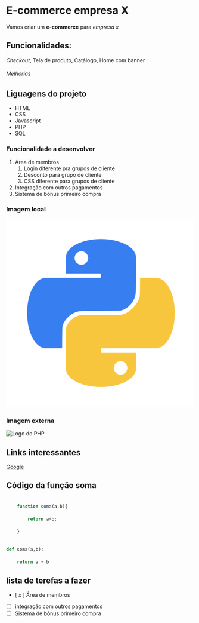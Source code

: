 
# E-commerce empresa X

Vamos criar um **e-commerce** para *empresa x*

## Funcionalidades:

_Checkout_, Tela de produto, Catálogo, Home com banner


###### Melhorias

## Liguagens do projeto

* HTML
* CSS
* Javascript
* PHP
* SQL

### Funcionalidade a desenvolver

1. Área de membros
    1. Login diferente pra grupos de cliente
    2. Desconto para grupo de cliente
    3. CSS diferente para grupos de cliente
2. Integração com outros pagamentos
3. Sistema de bônus primeiro compra


### Imagem local

![Logo do Python](img/python.png)

### Imagem externa

![Logo do PHP](https://www.pngarts.com/files/6/PHP-PNG-Image-Background.png)

## Links interessantes

[Google](https://www.google.com)


## Código da função soma

```javascript

    function soma(a,b){

        return a+b;

    }
```

```python

def soma(a,b):

    return a + b

```

## lista de terefas a fazer

- [ x ] Área de membros
- [ ] integração com outros pagamentos
- [ ] Sistema de bônus primeiro compra
